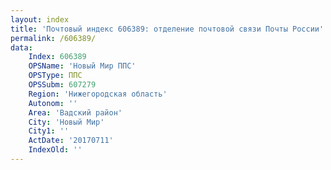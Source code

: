 ```yaml
---
layout: index
title: 'Почтовый индекс 606389: отделение почтовой связи Почты России'
permalink: /606389/
data:
    Index: 606389
    OPSName: 'Новый Мир ППС'
    OPSType: ППС
    OPSSubm: 607279
    Region: 'Нижегородская область'
    Autonom: ''
    Area: 'Вадский район'
    City: 'Новый Мир'
    City1: ''
    ActDate: '20170711'
    IndexOld: ''
---
```

